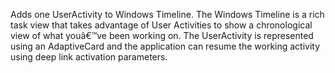 ﻿Adds one UserActivity to Windows Timeline. The Windows Timeline is a rich task view that takes advantage of User Activities to show a chronological view of what youâ€™ve been working on. The UserActivity is represented using an AdaptiveCard and the application can resume the working activity using deep link activation parameters.
